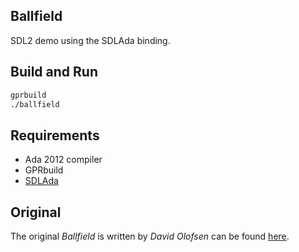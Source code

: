 ## Ballfield

SDL2 demo using the SDLAda binding.

## Build and Run

```sh
gprbuild
./ballfield
```

## Requirements

* Ada 2012 compiler
* GPRbuild
* [SDLAda](https://github.com/Lucretia/sdlada)

## Original

The original *Ballfield* is written by *David Olofsen* can be
found [here](http://olofson.net/examples.html).
